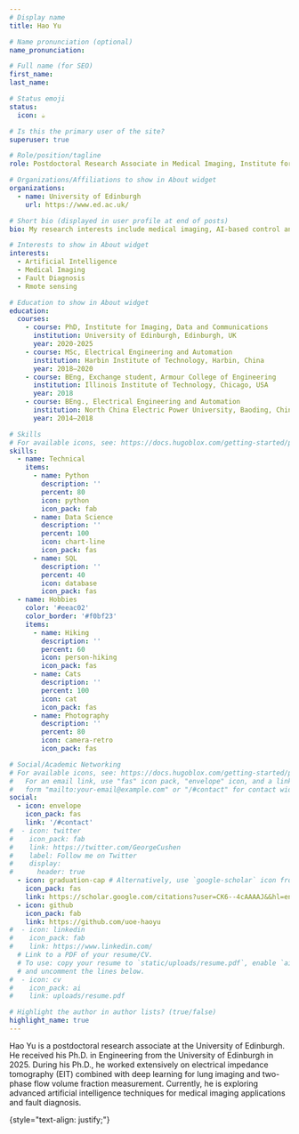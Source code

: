 ```yaml
---
# Display name
title: Hao Yu

# Name pronunciation (optional)
name_pronunciation: 

# Full name (for SEO)
first_name: 
last_name: 

# Status emoji
status:
  icon: ☕️

# Is this the primary user of the site?
superuser: true

# Role/position/tagline
role: Postdoctoral Research Associate in Medical Imaging, Institute for Imaging, Data and Communications

# Organizations/Affiliations to show in About widget
organizations:
  - name: University of Edinburgh 
    url: https://www.ed.ac.uk/

# Short bio (displayed in user profile at end of posts)
bio: My research interests include medical imaging, AI-based control and monitoring for power electronics, and remote sensing.

# Interests to show in About widget
interests:
  - Artificial Intelligence
  - Medical Imaging
  - Fault Diagnosis
  - Rmote sensing

# Education to show in About widget
education:
  courses:
    - course: PhD, Institute for Imaging, Data and Communications
      institution: University of Edinburgh, Edinburgh, UK
      year: 2020-2025
    - course: MSc, Electrical Engineering and Automation
      institution: Harbin Institute of Technology, Harbin, China   
      year: 2018–2020
    - course: BEng, Exchange student, Armour College of Engineering
      institution: Illinois Institute of Technology, Chicago, USA 
      year: 2018
    - course: BEng., Electrical Engineering and Automation
      institution: North China Electric Power University, Baoding, China   
      year: 2014–2018

# Skills
# For available icons, see: https://docs.hugoblox.com/getting-started/page-builder/#icons
skills:
  - name: Technical
    items:
      - name: Python
        description: ''
        percent: 80
        icon: python
        icon_pack: fab
      - name: Data Science
        description: ''
        percent: 100
        icon: chart-line
        icon_pack: fas
      - name: SQL
        description: ''
        percent: 40
        icon: database
        icon_pack: fas
  - name: Hobbies
    color: '#eeac02'
    color_border: '#f0bf23'
    items:
      - name: Hiking
        description: ''
        percent: 60
        icon: person-hiking
        icon_pack: fas
      - name: Cats
        description: ''
        percent: 100
        icon: cat
        icon_pack: fas
      - name: Photography
        description: ''
        percent: 80
        icon: camera-retro
        icon_pack: fas

# Social/Academic Networking
# For available icons, see: https://docs.hugoblox.com/getting-started/page-builder/#icons
#   For an email link, use "fas" icon pack, "envelope" icon, and a link in the
#   form "mailto:your-email@example.com" or "/#contact" for contact widget.
social:
  - icon: envelope
    icon_pack: fas
    link: '/#contact'
#  - icon: twitter
#    icon_pack: fab
#    link: https://twitter.com/GeorgeCushen
#    label: Follow me on Twitter
#    display:
#      header: true
  - icon: graduation-cap # Alternatively, use `google-scholar` icon from `ai` icon pack
    icon_pack: fas
    link: https://scholar.google.com/citations?user=CK6--4cAAAAJ&&hl=en
  - icon: github
    icon_pack: fab
    link: https://github.com/uoe-haoyu
#  - icon: linkedin
#    icon_pack: fab
#    link: https://www.linkedin.com/
  # Link to a PDF of your resume/CV.
  # To use: copy your resume to `static/uploads/resume.pdf`, enable `ai` icons in `params.yaml`,
  # and uncomment the lines below.
#  - icon: cv
#    icon_pack: ai
#    link: uploads/resume.pdf

# Highlight the author in author lists? (true/false)
highlight_name: true
---
```


Hao Yu is a postdoctoral research associate at the University of Edinburgh. He received his Ph.D. in Engineering from the University of Edinburgh in 2025. During his Ph.D., he worked extensively on electrical impedance tomography (EIT) combined with deep learning for lung imaging and two-phase flow volume fraction measurement. Currently, he is exploring advanced artificial intelligence techniques for medical imaging applications and fault diagnosis.







{style="text-align: justify;"}
